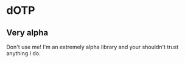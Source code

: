 # dOTP

## Very alpha

Don't use me! I'm an extremely alpha library and your shouldn't trust anything I do.
